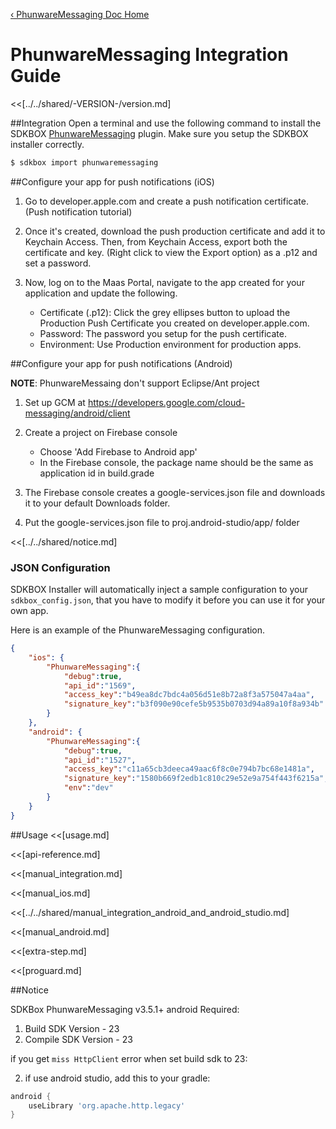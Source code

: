 [&#8249; PhunwareMessaging Doc Home](./)

<h1>PhunwareMessaging Integration Guide</h1>
<<[../../shared/-VERSION-/version.md]

##Integration
Open a terminal and use the following command to install the SDKBOX [PhunwareMessaging](http://maas.phunware.com/) plugin. Make sure you setup the SDKBOX installer correctly.
```bash
$ sdkbox import phunwaremessaging
```

##Configure your app for push notifications (iOS)

1. Go to developer.apple.com and create a push notification certificate.(Push notification tutorial)

2. Once it's created, download the push production certificate and add it to Keychain Access. Then,
   from Keychain Access, export both the certificate and key. (Right click to view the Export option)
   as a .p12 and set a password.

3. Now, log on to the Maas Portal, navigate to the app created for your application and update the following.

    - Certificate (.p12): Click the grey ellipses button to upload the Production Push Certificate
      you created on developer.apple.com.
    - Password: The password you setup for the push certificate.
    - Environment: Use Production environment for production apps.

##Configure your app for push notifications (Android)

**NOTE**: PhunwareMessaing don't support Eclipse/Ant project

1. Set up GCM at https://developers.google.com/cloud-messaging/android/client

2. Create a project on Firebase console

    - Choose 'Add Firebase to Android app'
    - In the Firebase console, the package name should be the same as application id in build.grade
3. The Firebase console creates a google-services.json file and downloads it to your default Downloads folder.
4. Put the google-services.json file to proj.android-studio/app/ folder

<<[../../shared/notice.md]

<!--## Configuration
<<[../../shared/sdkbox_cloud.md]
<<[../../shared/remote_application_config.md]-->

### JSON Configuration
SDKBOX Installer will automatically inject a sample configuration to your `sdkbox_config.json`, that you have to modify it before you can use it for your own app.

Here is an example of the PhunwareMessaging configuration.
```json
{
    "ios": {
        "PhunwareMessaging":{
            "debug":true,
            "api_id":"1569",
            "access_key":"b49ea8dc7bdc4a056d51e8b72a8f3a575047a4aa",
            "signature_key":"b3f090e90cefe5b9535b0703d94a89a10f8a934b"
        }
    },
    "android": {
        "PhunwareMessaging":{
            "debug":true,
            "api_id":"1527",
            "access_key":"c11a65cb3deeca49aac6f8c0e794b7bc68e1481a",
            "signature_key":"1580b669f2edb1c810c29e52e9a754f443f6215a",
            "env":"dev"
        }
    }
}
```

<!--<<[sdkbox-config-encrypt.md]-->

##Usage
<<[usage.md]

<<[api-reference.md]

<<[manual_integration.md]

<<[manual_ios.md]

<<[../../shared/manual_integration_android_and_android_studio.md]

<<[manual_android.md]

<<[extra-step.md]

<<[proguard.md]

##Notice

SDKBox PhunwareMessaging v3.5.1+ android Required:

1. Build SDK Version - 23
2. Compile SDK Version - 23

if you get `miss HttpClient` error when set build sdk to 23:

2. if use android studio, add this to your gradle:

``` groovy
android {
    useLibrary 'org.apache.http.legacy'
}
```

